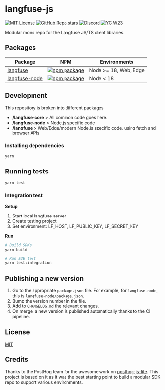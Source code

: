 # langfuse-js

[![MIT License](https://img.shields.io/badge/License-MIT-red.svg?style=flat-square)](https://opensource.org/licenses/MIT) [![GitHub Repo stars](https://img.shields.io/github/stars/langfuse/langfuse?style=flat-square&logo=GitHub&label=langfuse%2Flangfuse)](https://github.com/langfuse/langfuse) [![Discord](https://img.shields.io/discord/1111061815649124414?style=flat-square&logo=Discord&logoColor=white&label=Discord&color=%23434EE4)](https://discord.gg/7NXusRtqYU) [![YC W23](https://img.shields.io/badge/Y%20Combinator-W23-orange?style=flat-square)](https://www.ycombinator.com/companies/langfuse)

Modular mono repo for the Langfuse JS/TS client libraries.

## Packages

| Package                          | NPM                                                                                                                         | Environments          |
| -------------------------------- | --------------------------------------------------------------------------------------------------------------------------- | --------------------- |
| [langfuse](./langfuse)           | [![npm package](https://img.shields.io/npm/v/langfuse?style=flat-square)](https://www.npmjs.com/package/langfuse)           | Node >= 18, Web, Edge |
| [langfuse-node](./langfuse-node) | [![npm package](https://img.shields.io/npm/v/langfuse-node?style=flat-square)](https://www.npmjs.com/package/langfuse-node) | Node < 18             |

## Development

This repository is broken into different packages

- **/langfuse-core** > All common code goes here.
- **/langfuse-node** > Node.js specific code
- **/langfuse** > Web/Edge/modern Node.js specific code, using fetch and browser APIs

### Installing dependencies

```sh
yarn
```

## Running tests

```sh
yarn test
```

### Integration test

**Setup**

1. Start local langfuse server
2. Create testing project
3. Set environment: LF_HOST, LF_PUBLIC_KEY, LF_SECRET_KEY

**Run**

```sh
# Build SDKs
yarn build

# Run E2E test
yarn test:integration
```

## Publishing a new version

1. Go to the appropriate `package.json` file. For example, for `langfuse-node`, this is `langfuse-node/package.json`.
2. Bump the version number in the file.
3. Add to `CHANGELOG.md` the relevant changes.
4. On merge, a new version is published automatically thanks to the CI pipeline.

## License

[MIT](LICENSE)

## Credits

Thanks to the PostHog team for the awesome work on [posthog-js-lite](https://github.com/PostHog/posthog-js-lite). This project is based on it as it was the best starting point to build a modular SDK repo to support various environments.
